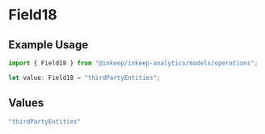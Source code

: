 # Field18

## Example Usage

```typescript
import { Field18 } from "@inkeep/inkeep-analytics/models/operations";

let value: Field18 = "thirdPartyEntities";
```

## Values

```typescript
"thirdPartyEntities"
```